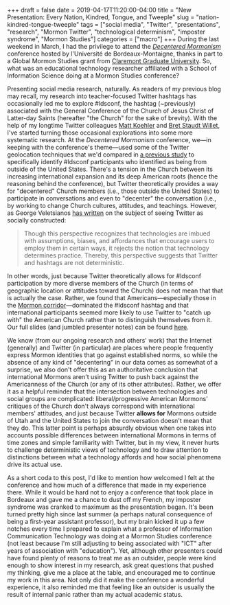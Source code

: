 +++ 
draft = false
date = 2019-04-17T11:20:00-04:00
title = "New Presentation: Every Nation, Kindred, Tongue, and Tweeple"
slug = "nation-kindred-tongue-tweeple" 
tags = ["social media", "Twitter", "presentations", "research", "Mormon Twitter", "technological determinism", "imposter syndrome", "Mormon Studies"]
categories = ["macro"]
+++
During the last weekend in March, I had the privilege to attend the *[Decentered Mormonism](https://mormonstudies.cgu.edu/wp-content/uploads/sites/3/2019/03/progr_mormonisme_decentre.pdf)* conference hosted by l'Université de Bordeaux-Montaigne, thanks in part to a Global Mormon Studies grant from [Claremont Graduate University](https://mormonstudies.cgu.edu/global/). So, what was an educational technology researcher affiliated with a School of Information Science doing at a Mormon Studies conference? 

Presenting social media research, naturally. As readers of my previous blog may recall, my research into teacher-focused Twitter hashtags has occasionally led me to explore #ldsconf, the hashtag (~previously) associated with the General Conference of the Church of Jesus Christ of Latter-day Saints (hereafter "the Church" for the sake of brevity). With the help of my longtime Twitter colleagues [Matt Koehler](http://www.matt-koehler.com/) and [Bret Staudt Willet](http://bretsw.com/), I've started turning those occasional explorations into some more systematic research. At the *Decentered Mormonism* conference, we—in keeping with the conference's theme—used some of the Twitter geolocation techniques that we'd compared in [a previous study](https://dx.doi.org/10.1007/s11528-018-0313-6) to specifically identify #ldsconf participants who identified as being from outside of the United States. There's a tension in the Church between its increasing international expansion and its deep American roots (hence the reasoning behind the conference), but Twitter theoretically provides a way for "decentered" Church members (i.e., those outside the United States) to participate in conversations and even to "decenter" the conversation (i.e., by working to change Church cultures, attitudes, and teachings. However, as George Veletsianos [has written](https://dx.doi.org//10.1007/s11528-016-0143-3) on the subject of seeing Twitter as socially constructed:

> Though this perspective recognizes that technologies are imbued with assumptions, biases, and affordances that encourage users to employ them in certain ways, it rejects the notion that technology determines practice. Thereby, this perspective suggests that Twitter and hashtags are not deterministic.

In other words, just because Twitter theoretically allows for #ldsconf participation by more diverse members of the Church (in terms of geographic location or attitudes toward the Church) does not mean that that is actually the case. Rather, we found that Americans—especially those in the [Mormon corridor](https://en.wikipedia.org/wiki/Mormon_Corridor)—dominated the #ldsconf hashtag and that international participants seemed more likely to use Twitter to "catch up with" the American Church rather than to distinguish themselves from it. Our full slides (and jumbled presenter notes) can be found [here](https://docs.google.com/presentation/d/1W0X_eTQyMg2NLTsjR945ewUYmOEBu8TPIA-AkdyW9go/edit#slide=id.g54b273db56_0_177).

We know (from our ongoing research and others' work) that the Internet (generally) and Twitter (in particular) are places where people frequently express Mormon identities that go against established norms, so while the absence of any kind of "decentering" in our data comes as somewhat of a surprise, we also don't offer this as an authoritative conclusion that international Mormons aren't using Twitter to push back against the Americanness of the Church (or any of its other attributes). Rather, we offer it as a helpful reminder that the intersection between technologies and social groups are complicated: liberal/progressive American Mormons' critiques of the Church don't always correspond with international members' attitudes, and just because Twitter **allows for** Mormons outside of Utah and the United States to join the conversation doesn't mean that they do. This latter point is perhaps absurdly obvious when one takes into accounts possible differences between international Mormons in terms of time zones and simple familiarity with Twitter, but in my view, it never hurts to challenge deterministic views of technology and to draw attention to distinctions between what a technology affords and how social phenomena drive its actual use.

As a short coda to this post, I'd like to mention how welcomed I felt at the conference and how much of a difference that made in my experience there. While it would be hard not to enjoy a conference that took place in Bordeaux and gave me a chance to dust off my French, my imposter syndrome was cranked to maximum as the presentation began. It's been turned pretty high since last summer (a perhaps natural consequence of being a first-year assistant professor), but my brain kicked it up a few notches every time I prepared to explain what a professor of Information Communication Technology was doing at a Mormon Studies conference (not least because I'm still adjusting to being associated with "ICT" after years of association with "education"). Yet, although other presenters could have found plenty of reasons to treat me as an outsider, people were kind enough to show interest in my research, ask great questions that pushed my thinking, give me a place at the table, and encouraged me to continue my work in this area. Not only did it make the conference a wonderful experience, it also reminded me that feeling like an outsider is usually the result of internal panic rather than my actual academic status.